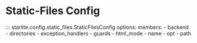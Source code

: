 # Static-Files Config

::: starlite.config.static_files.StaticFilesConfig
    options:
        members:
            - backend
            - directories
            - exception_handlers
            - guards
            - html_mode
            - name
            - opt
            - path
